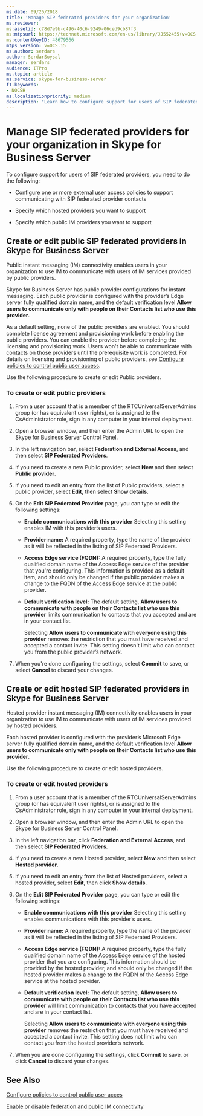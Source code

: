 ```yaml
---
ms.date: 09/26/2018
title: 'Manage SIP federated providers for your organization'
ms.reviewer: 
ms:assetid: c78d7e9b-c496-40c6-9249-06ced9cb87f3
ms:mtpsurl: https://technet.microsoft.com/en-us/library/JJ552455(v=OCS.15)
ms:contentKeyID: 48679566
mtps_version: v=OCS.15
ms.author: serdars
author: SerdarSoysal
manager: serdars
audience: ITPro
ms.topic: article
ms.service: skype-for-business-server
f1.keywords:
- NOCSH
ms.localizationpriority: medium
description: "Learn how to configure support for users of SIP federated providers."
---
```


# Manage SIP federated providers for your organization in Skype for Business Server

To configure support for users of SIP federated providers, you need to do the following:

  - Configure one or more external user access policies to support communicating with SIP federated provider contacts

  - Specify which hosted providers you want to support

  - Specify which public IM providers you want to support

## Create or edit public SIP federated providers in Skype for Business Server

Public instant messaging (IM) connectivity enables users in your organization to use IM to communicate with users of IM services provided by public providers.

Skype for Business Server has public provider configurations for instant messaging. Each public provider is configured with the provider’s Edge server fully qualified domain name, and the default verification level **Allow users to communicate only with people on their Contacts list who use this provider**.

As a default setting, none of the public providers are enabled. You should complete license agreement and provisioning work before enabling the public providers. You can enable the provider before completing the licensing and provisioning work. Users won't be able to communicate with contacts on those providers until the prerequisite work is completed. For details on licensing and provisioning of public providers, see [Configure policies to control public user access](../external-access-policies/configure-policies-to-control-public-user-access.md).

Use the following procedure to create or edit Public providers.


### To create or edit public providers

1.  From a user account that is a member of the RTCUniversalServerAdmins group (or has equivalent user rights), or is assigned to the CsAdministrator role, sign in any computer in your internal deployment.

2.  Open a browser window, and then enter the Admin URL to open the Skype for Business Server Control Panel. 

3.  In the left navigation bar, select **Federation and External Access**, and then select **SIP Federated Providers**.

4.  If you need to create a new Public provider, select **New** and then select **Public provider**.

5.  If you need to edit an entry from the list of Public providers, select a public provider, select **Edit**, then select **Show details**.

6.  On the **Edit SIP Federated Provider** page, you can type or edit the following settings:
    
      - **Enable communications with this provider**   Selecting this setting enables IM with this provider’s users.
    
      - **Provider name:**   A required property, type the name of the provider as it will be reflected in the listing of SIP Federated Providers.
    
      - **Access Edge service (FQDN):**   A required property, type the fully qualified domain name of the Access Edge service of the provider that you're configuring. This information is provided as a default item, and should only be changed if the public provider makes a change to the FQDN of the Access Edge service at the public provider.
    
      - **Default verification level:**   The default setting, **Allow users to communicate with people on their Contacts list who use this provider** limits communication to contacts that you accepted and are in your contact list.
        
        Selecting **Allow users to communicate with everyone using this provider** removes the restriction that you must have received and accepted a contact invite. This setting doesn't limit who can contact you from the public provider’s network.

7.  When you're done configuring the settings, select **Commit** to save, or select **Cancel** to discard your changes.

## Create or edit hosted SIP federated providers in Skype for Business Server

Hosted provider instant messaging (IM) connectivity enables users in your organization to use IM to communicate with users of IM services provided by hosted providers.

Each hosted provider is configured with the provider’s Microsoft Edge server fully qualified domain name, and the default verification level **Allow users to communicate only with people on their Contacts list who use this provider**.

Use the following procedure to create or edit hosted providers.

### To create or edit hosted providers

1.  From a user account that is a member of the RTCUniversalServerAdmins group (or has equivalent user rights), or is assigned to the CsAdministrator role, sign in any computer in your internal deployment.

2.  Open a browser window, and then enter the Admin URL to open the Skype for Business Server Control Panel. 

3.  In the left navigation bar, click **Federation and External Access**, and then select **SIP Federated Providers**.

4.  If you need to create a new Hosted provider, select **New** and then select **Hosted provider**.

5.  If you need to edit an entry from the list of Hosted providers, select a hosted provider, select **Edit**, then click **Show details**.

6.  On the **Edit SIP Federated Provider** page, you can type or edit the following settings:
    
      - **Enable communications with this provider**   Selecting this setting enables communications with this provider’s users.
    
      - **Provider name:**   A required property, type the name of the provider as it will be reflected in the listing of SIP Federated Providers.
    
      - **Access Edge service (FQDN):**   A required property, type the fully qualified domain name of the Access Edge service of the hosted provider that you are configuring. This information should be provided by the hosted provider, and should only be changed if the hosted provider makes a change to the FQDN of the Access Edge service at the hosted provider.
    
      - **Default verification level:**   The default setting, **Allow users to communicate with people on their Contacts list who use this provider** will limit communication to contacts that you have accepted and are in your contact list.
        
        Selecting **Allow users to communicate with everyone using this provider** removes the restriction that you must have received and accepted a contact invite. This setting does not limit who can contact you from the hosted provider’s network.

7.  When you are done configuring the settings, click **Commit** to save, or click **Cancel** to discard your changes.


## See Also


[Configure policies to control public user acces](../external-access-policies/configure-policies-to-control-public-user-access.md)

[Enable or disable federation and public IM connectivity](../access-edge/enable-or-disable-federation-and-public-im-connectivity.md)


